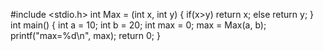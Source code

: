 #include <stdio.h>
int Max = (int x, int y)
{
  if(x>y)
    return x;
  else
    return y;
}
int main()
{
  int a = 10;
  int b = 20;
  int max = 0;
  max = Max(a, b);
  printf("max=%d\n", max);
  return 0;
}
